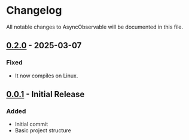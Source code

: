 # Changelog

All notable changes to AsyncObservable will be documented in this file.

## [0.2.0] - 2025-03-07

### Fixed
- It now compiles on Linux.

## [0.0.1] - Initial Release

### Added
- Initial commit
- Basic project structure

[Unreleased]: https://github.com/username/AsyncObservable/compare/v0.2.0...HEAD
[0.2.0]: https://github.com/username/AsyncObservable/compare/v0.0.1...v0.2.0
[0.0.1]: https://github.com/username/AsyncObservable/releases/tag/v0.0.1 